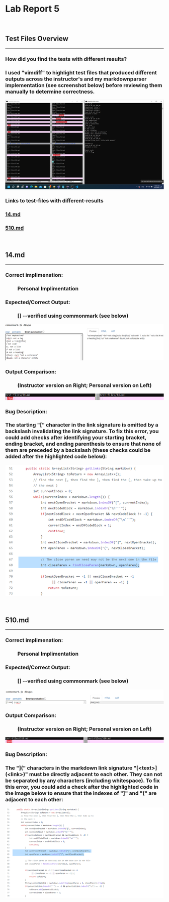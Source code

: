 # **Lab Report 5**

<br/>

## **Test Files Overview**
---
### **How did you find the tests with different results?**

### I used "vimdiff" to highlight test files that produced different outputs across the instructor's and my markdownparser implementation (see screenshot below) before reviewing them manually to determine correctness.

![Image](Assests/pic_1.png)

### **Links to test-files with different-results**

### [14.md](https://github.com/nidhidhamnani/markdown-parser/blob/main/test-files/14.md)

### [510.md](https://github.com/nidhidhamnani/markdown-parser/blob/main/test-files/510.md)

<br/>

## **14.md**
---
### **Correct implimenation:**
### &nbsp; &nbsp; &nbsp; &nbsp; &nbsp; Personal Implimentation
### **Expected/Correct Output:**
### &nbsp; &nbsp; &nbsp; &nbsp; &nbsp; [] --verified using commonmark (see below)
![Image](Assests/pic_5.png)
### **Output Comparison:**
### &nbsp; &nbsp; &nbsp; &nbsp; &nbsp; (Instructor version on Right; Personal version on Left)
![Image](Assests/pic_2.png)
### **Bug Description:**
### The starting "[" character in the link signature is omitted by a backslash invalidating the link signature. To fix this error, you could add checks after identifying your starting bracket, ending bracket, and ending parenthesis to ensure that none of them are preceded by a backslash (these checks could be added after the highlighted code below):
![Image](Assests/pic_7.png)

<br/>

## **510.md**
---
### **Correct implimenation:**
### &nbsp; &nbsp; &nbsp; &nbsp; &nbsp; Personal Implimentation
### **Expected/Correct Output:**
### &nbsp; &nbsp; &nbsp; &nbsp; &nbsp; [] --verified using commonmark (see below)
![Image](Assests/pic_4.png)
### **Output Comparison:**
### &nbsp; &nbsp; &nbsp; &nbsp; &nbsp; (Instructor version on Right; Personal version on Left)
![Image](Assests/pic_3.png)
### **Bug Description:**
### The "](" characters in the markdown link signature "\[\<text\>](\<link\>)" must be directly adjacent to each other. They can not be separated by any characters (including whitespace). To fix this error, you could add a check after the highlighted code in the image below to ensure that the indexes of "]" and "(" are adjacent to each other:
![Image](Assests/pic_6.png)